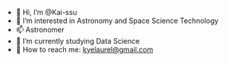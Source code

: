 - 👋 Hi, I’m @Kai-ssu
- 👀 I’m interested in Astronomy and Space Science Technology
- 📫 Astronomer
- 🌱 I’m currently studying Data Science
- 📧 How to reach me: kyelaurel@gmail.com
